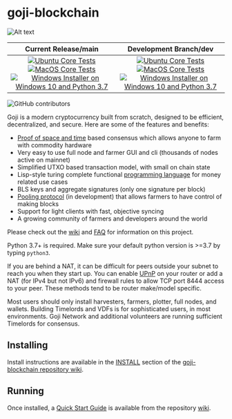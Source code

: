 # goji-blockchain

![Alt text](https://www.chia.net/img/goji_logo.svg)

| Current Release/main | Development Branch/dev |
|         :---:          |          :---:         |
| [![Ubuntu Core Tests](https://github.com/GetGoji/goji-blockchain/actions/workflows/build-test-ubuntu-core.yml/badge.svg)](https://github.com/GetGoji/goji-blockchain/actions/workflows/build-test-ubuntu-core.yml) [![MacOS Core Tests](https://github.com/GetGoji/goji-blockchain/actions/workflows/build-test-macos-core.yml/badge.svg)](https://github.com/GetGoji/goji-blockchain/actions/workflows/build-test-macos-core.yml) [![Windows Installer on Windows 10 and Python 3.7](https://github.com/GetGoji/goji-blockchain/actions/workflows/build-windows-installer.yml/badge.svg)](https://github.com/GetGoji/goji-blockchain/actions/workflows/build-windows-installer.yml)  |  [![Ubuntu Core Tests](https://github.com/GetGoji/goji-blockchain/actions/workflows/build-test-ubuntu-core.yml/badge.svg?branch=dev)](https://github.com/GetGoji/goji-blockchain/actions/workflows/build-test-ubuntu-core.yml) [![MacOS Core Tests](https://github.com/GetGoji/goji-blockchain/actions/workflows/build-test-macos-core.yml/badge.svg?branch=dev)](https://github.com/GetGoji/goji-blockchain/actions/workflows/build-test-macos-core.yml) [![Windows Installer on Windows 10 and Python 3.7](https://github.com/GetGoji/goji-blockchain/actions/workflows/build-windows-installer.yml/badge.svg?branch=dev)](https://github.com/GetGoji/goji-blockchain/actions/workflows/build-windows-installer.yml) |

![GitHub contributors](https://img.shields.io/github/contributors/Goji-Network/goji-blockchain?logo=GitHub)

Goji is a modern cryptocurrency built from scratch, designed to be efficient, decentralized, and secure. Here are some of the features and benefits:
* [Proof of space and time](https://docs.google.com/document/d/1tmRIb7lgi4QfKkNaxuKOBHRmwbVlGL4f7EsBDr_5xZE/edit) based consensus which allows anyone to farm with commodity hardware
* Very easy to use full node and farmer GUI and cli (thousands of nodes active on mainnet)
* Simplified UTXO based transaction model, with small on chain state
* Lisp-style turing complete functional [programming language](https://gojilisp.com/) for money related use cases
* BLS keys and aggregate signatures (only one signature per block)
* [Pooling protocol](https://www.chia.net/2020/11/10/pools-in-goji.html) (in development) that allows farmers to have control of making blocks
* Support for light clients with fast, objective syncing
* A growing community of farmers and developers around the world

Please check out the [wiki](https://github.com/GetGoji/goji-blockchain/wiki)
and [FAQ](https://github.com/GetGoji/goji-blockchain/wiki/FAQ) for
information on this project.

Python 3.7+ is required. Make sure your default python version is >=3.7
by typing `python3`.

If you are behind a NAT, it can be difficult for peers outside your subnet to
reach you when they start up. You can enable
[UPnP](https://www.homenethowto.com/ports-and-nat/upnp-automatic-port-forward/)
on your router or add a NAT (for IPv4 but not IPv6) and firewall rules to allow
TCP port 8444 access to your peer.
These methods tend to be router make/model specific.

Most users should only install harvesters, farmers, plotter, full nodes, and wallets.
Building Timelords and VDFs is for sophisticated users, in most environments.
Goji Network and additional volunteers are running sufficient Timelords
for consensus.

## Installing

Install instructions are available in the
[INSTALL](https://github.com/GetGoji/goji-blockchain/wiki/INSTALL)
section of the
[goji-blockchain repository wiki](https://github.com/GetGoji/goji-blockchain/wiki).

## Running

Once installed, a
[Quick Start Guide](https://github.com/GetGoji/goji-blockchain/wiki/Quick-Start-Guide)
is available from the repository
[wiki](https://github.com/GetGoji/goji-blockchain/wiki).
